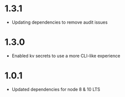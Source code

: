 # 1.3.1
* Updating dependencies to remove audit issues
# 1.3.0
* Enabled kv secrets to use a more CLI-like experience
# 1.0.1
* Updated dependencies for node 8 & 10 LTS
